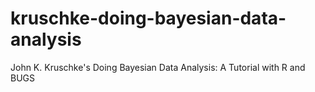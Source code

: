 kruschke-doing-bayesian-data-analysis
=====================================

John K. Kruschke's Doing Bayesian Data Analysis:  A Tutorial with R and BUGS 